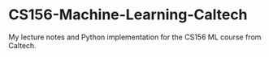 # CS156-Machine-Learning-Caltech
My lecture notes and Python implementation for the CS156 ML course from Caltech.
